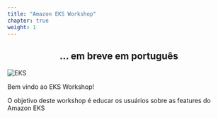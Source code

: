 ```yaml
---
title: "Amazon EKS Workshop"
chapter: true
weight: 1
---
```


<div style="text-align: center"><h2>... em breve em português </h2></div>

![EKS](/../../images/3-service-animated.gif)

Bem vindo ao EKS Workshop!

O objetivo deste workshop é educar os usuários sobre as features do Amazon EKS
